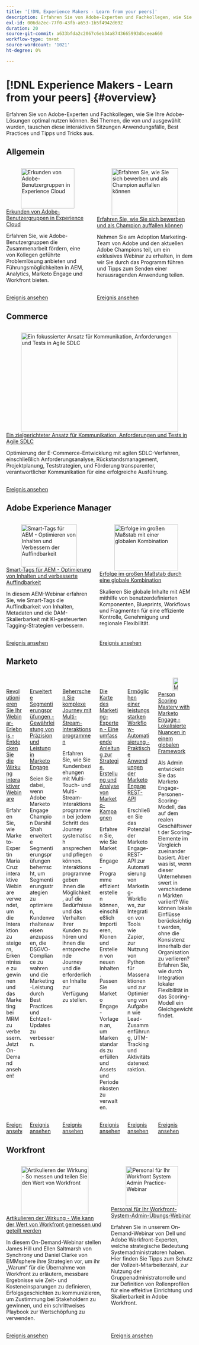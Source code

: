 ```yaml
---
title: '[!DNL Experience Makers - Learn from your peers]'
description: Erfahren Sie von Adobe-Experten und Fachkollegen, wie Sie Ihre Adobe-Lösungen optimal nutzen können. [!DNL Experience Makers - Learn from your peers] ist eine globale Reihe virtueller Kundenschulungsveranstaltungen, bei denen es darum geht, tiefer in  [!DNL Adobe Experience Cloud]  Lösungen einzutauchen.
exl-id: 006da2ec-77f0-43fb-a653-1b5f4942d692
duration: 20
source-git-commit: a633bfda2c2067c6eb34a8743665993dbceea660
workflow-type: tm+mt
source-wordcount: '1021'
ht-degree: 0%

---
```


# [!DNL Experience Makers - Learn from your peers] {#overview}

Erfahren Sie von Adobe-Experten und Fachkollegen, wie Sie Ihre Adobe-Lösungen optimal nutzen können. Bei Themen, die von _und_ ausgewählt wurden, tauschen diese interaktiven Sitzungen Anwendungsfälle, Best Practices und Tipps und Tricks aus.

## Allgemein

<!-- CARDS
{cta  = Watch event}

* ./adobe-user-groups.md
* ./adobe-champion-application.md

-->
<!-- START CARDS HTML - DO NOT MODIFY BY HAND -->
<div class="columns">
    <div class="column is-half-tablet is-half-desktop is-one-third-widescreen" aria-label="Explore Adobe User Groups across Experience Cloud">
        <div class="card" style="height: 100%; display: flex; flex-direction: column; height: 100%;">
            <div class="card-image">
                <figure class="image x-is-16by9">
                    <a href="./adobe-user-groups.md" title="Erkunden von Adobe-Benutzergruppen in Experience Cloud" target="_blank" rel="referrer">
                        <img class="is-bordered-r-small" src="https://video.tv.adobe.com/v/3470396/?format=jpeg&nocache=1756413991529" alt="Erkunden von Adobe-Benutzergruppen in Experience Cloud"
                             style="width: 100%; aspect-ratio: 16 / 9; object-fit: cover; overflow: hidden; display: block; margin: auto;">
                    </a>
                </figure>
            </div>
            <div class="card-content is-padded-small" style="display: flex; flex-direction: column; flex-grow: 1; justify-content: space-between;">
                <div class="top-card-content">
                    <p class="headline is-size-6 has-text-weight-bold">
                        <a href="./adobe-user-groups.md" target="_blank" rel="referrer" title="Erkunden von Adobe-Benutzergruppen in Experience Cloud">Erkunden von Adobe-Benutzergruppen in Experience Cloud</a>
                    </p>
                    <p class="is-size-6">Erfahren Sie, wie Adobe-Benutzergruppen die Zusammenarbeit fördern, eine von Kollegen geführte Problemlösung anbieten und Führungsmöglichkeiten in AEM, Analytics, Marketo Engage und Workfront bieten.</p>
                </div>
                <a href="./adobe-user-groups.md" target="_blank" rel="referrer" class="spectrum-Button spectrum-Button--outline spectrum-Button--primary spectrum-Button--sizeM" style="align-self: flex-start; margin-top: 1rem;">
                    <span class="spectrum-Button-label has-no-wrap has-text-weight-bold">Ereignis ansehen</span>
                </a>
            </div>
        </div>
    </div>
    <div class="column is-half-tablet is-half-desktop is-one-third-widescreen" aria-label="Learn how to apply and stand out as a Champion">
        <div class="card" style="height: 100%; display: flex; flex-direction: column; height: 100%;">
            <div class="card-image">
                <figure class="image x-is-16by9">
                    <a href="./adobe-champion-application.md" title="Erfahren Sie, wie Sie sich bewerben und als Champion auffallen können" target="_blank" rel="referrer">
                        <img class="is-bordered-r-small" src="https://video.tv.adobe.com/v/3458989/?format=jpeg&nocache=1756413991535" alt="Erfahren Sie, wie Sie sich bewerben und als Champion auffallen können"
                             style="width: 100%; aspect-ratio: 16 / 9; object-fit: cover; overflow: hidden; display: block; margin: auto;">
                    </a>
                </figure>
            </div>
            <div class="card-content is-padded-small" style="display: flex; flex-direction: column; flex-grow: 1; justify-content: space-between;">
                <div class="top-card-content">
                    <p class="headline is-size-6 has-text-weight-bold">
                        <a href="./adobe-champion-application.md" target="_blank" rel="referrer" title="Erfahren Sie, wie Sie sich bewerben und als Champion auffallen können">Erfahren Sie, wie Sie sich bewerben und als Champion auffallen können</a>
                    </p>
                    <p class="is-size-6">Nehmen Sie am Adoption Marketing-Team von Adobe und den aktuellen Adobe Champions teil, um ein exklusives Webinar zu erhalten, in dem wir Sie durch das Programm führen und Tipps zum Senden einer herausragenden Anwendung teilen.</p>
                </div>
                <a href="./adobe-champion-application.md" target="_blank" rel="referrer" class="spectrum-Button spectrum-Button--outline spectrum-Button--primary spectrum-Button--sizeM" style="align-self: flex-start; margin-top: 1rem;">
                    <span class="spectrum-Button-label has-no-wrap has-text-weight-bold">Ereignis ansehen</span>
                </a>
            </div>
        </div>
    </div>
</div>
<!-- END CARDS HTML - DO NOT MODIFY BY HAND -->


## Commerce

<!-- CARDS
* commerce/2024/agile-sdlc.md {cta  = Watch event}
-->
<!-- START CARDS HTML - DO NOT MODIFY BY HAND -->
<div class="columns">
    <div class="column is-half-tablet is-half-desktop is-one-third-widescreen" aria-label="A Focused Approach on Communication, Requirements, and Testing in Agile SDLC">
        <div class="card" style="height: 100%; display: flex; flex-direction: column; height: 100%;">
            <div class="card-image">
                <figure class="image x-is-16by9">
                    <a href="commerce/2024/agile-sdlc.md" title="Ein fokussierter Ansatz für Kommunikation, Anforderungen und Tests in Agile SDLC" target="_blank" rel="referrer">
                        <img class="is-bordered-r-small" src="https://video.tv.adobe.com/v/3427501/?format=jpeg&nocache=1756413991911" alt="Ein fokussierter Ansatz für Kommunikation, Anforderungen und Tests in Agile SDLC"
                             style="width: 100%; aspect-ratio: 16 / 9; object-fit: cover; overflow: hidden; display: block; margin: auto;">
                    </a>
                </figure>
            </div>
            <div class="card-content is-padded-small" style="display: flex; flex-direction: column; flex-grow: 1; justify-content: space-between;">
                <div class="top-card-content">
                    <p class="headline is-size-6 has-text-weight-bold">
                        <a href="commerce/2024/agile-sdlc.md" target="_blank" rel="referrer" title="Ein fokussierter Ansatz für Kommunikation, Anforderungen und Tests in Agile SDLC">Ein zielgerichteter Ansatz für Kommunikation, Anforderungen und Tests in Agile SDLC</a>
                    </p>
                    <p class="is-size-6">Optimierung der E-Commerce-Entwicklung mit agilen SDLC-Verfahren, einschließlich Anforderungsanalyse, Rückstandsmanagement, Projektplanung, Teststrategien, und Förderung transparenter, verantwortlicher Kommunikation für eine erfolgreiche Ausführung.</p>
                </div>
                <a href="commerce/2024/agile-sdlc.md" target="_blank" rel="referrer" class="spectrum-Button spectrum-Button--outline spectrum-Button--primary spectrum-Button--sizeM" style="align-self: flex-start; margin-top: 1rem;">
                    <span class="spectrum-Button-label has-no-wrap has-text-weight-bold">Ereignis ansehen</span>
                </a>
            </div>
        </div>
    </div>
</div>
<!-- END CARDS HTML - DO NOT MODIFY BY HAND -->

## Adobe Experience Manager

<!-- CARDS

{cta  = Watch event}

* experience-manager/aug2025/smart-tags.md
* experience-manager/july2024/global-digital-presence.md

-->
<!-- START CARDS HTML - DO NOT MODIFY BY HAND -->
<div class="columns">
    <div class="column is-half-tablet is-half-desktop is-one-third-widescreen" aria-label="AEM Smart Tags - Streamlining Content & Enhancing Discoverability">
        <div class="card" style="height: 100%; display: flex; flex-direction: column; height: 100%;">
            <div class="card-image">
                <figure class="image x-is-16by9">
                    <a href="experience-manager/aug2025/smart-tags.md" title="Smart-Tags für AEM - Optimieren von Inhalten und Verbessern der Auffindbarkeit" target="_blank" rel="referrer">
                        <img class="is-bordered-r-small" src="https://video.tv.adobe.com/v/3471511/?format=jpeg&nocache=1756413992243" alt="Smart-Tags für AEM - Optimieren von Inhalten und Verbessern der Auffindbarkeit"
                             style="width: 100%; aspect-ratio: 16 / 9; object-fit: cover; overflow: hidden; display: block; margin: auto;">
                    </a>
                </figure>
            </div>
            <div class="card-content is-padded-small" style="display: flex; flex-direction: column; flex-grow: 1; justify-content: space-between;">
                <div class="top-card-content">
                    <p class="headline is-size-6 has-text-weight-bold">
                        <a href="experience-manager/aug2025/smart-tags.md" target="_blank" rel="referrer" title="Smart-Tags für AEM - Optimieren von Inhalten und Verbessern der Auffindbarkeit">Smart-Tags für AEM - Optimierung von Inhalten und verbesserte Auffindbarkeit</a>
                    </p>
                    <p class="is-size-6">In diesem AEM-Webinar erfahren Sie, wie Smart-Tags die Auffindbarkeit von Inhalten, Metadaten und die DAM-Skalierbarkeit mit KI-gesteuerten Tagging-Strategien verbessern.</p>
                </div>
                <a href="experience-manager/aug2025/smart-tags.md" target="_blank" rel="referrer" class="spectrum-Button spectrum-Button--outline spectrum-Button--primary spectrum-Button--sizeM" style="align-self: flex-start; margin-top: 1rem;">
                    <span class="spectrum-Button-label has-no-wrap has-text-weight-bold">Ereignis ansehen</span>
                </a>
            </div>
        </div>
    </div>
    <div class="column is-half-tablet is-half-desktop is-one-third-widescreen" aria-label="Unlocking Success at Scale with a Global Combination">
        <div class="card" style="height: 100%; display: flex; flex-direction: column; height: 100%;">
            <div class="card-image">
                <figure class="image x-is-16by9">
                    <a href="experience-manager/july2024/global-digital-presence.md" title="Erfolge im großen Maßstab mit einer globalen Kombination" target="_blank" rel="referrer">
                        <img class="is-bordered-r-small" src="https://video.tv.adobe.com/v/3457918/?format=jpeg&nocache=1756413992257" alt="Erfolge im großen Maßstab mit einer globalen Kombination"
                             style="width: 100%; aspect-ratio: 16 / 9; object-fit: cover; overflow: hidden; display: block; margin: auto;">
                    </a>
                </figure>
            </div>
            <div class="card-content is-padded-small" style="display: flex; flex-direction: column; flex-grow: 1; justify-content: space-between;">
                <div class="top-card-content">
                    <p class="headline is-size-6 has-text-weight-bold">
                        <a href="experience-manager/july2024/global-digital-presence.md" target="_blank" rel="referrer" title="Erfolge im großen Maßstab mit einer globalen Kombination">Erfolge im großen Maßstab durch eine globale Kombination</a>
                    </p>
                    <p class="is-size-6">Skalieren Sie globale Inhalte mit AEM mithilfe von benutzerdefinierten Komponenten, Blueprints, Workflows und Fragmenten für eine effiziente Kontrolle, Genehmigung und regionale Flexibilität.</p>
                </div>
                <a href="experience-manager/july2024/global-digital-presence.md" target="_blank" rel="referrer" class="spectrum-Button spectrum-Button--outline spectrum-Button--primary spectrum-Button--sizeM" style="align-self: flex-start; margin-top: 1rem;">
                    <span class="spectrum-Button-label has-no-wrap has-text-weight-bold">Ereignis ansehen</span>
                </a>
            </div>
        </div>
    </div>
</div>
<!-- END CARDS HTML - DO NOT MODIFY BY HAND -->

## Marketo

<!-- CARDS

{cta  = Watch event}

* marketo/may2025/interactive-webinars.md
* marketo/nov2024/advanced-segmentation.md
* marketo/sept2024/multi-stream-engagement-programs.md
* marketo/july2024/marketers-map-marketo-campaigns.md
* marketo/april2024/practical-applications-of-marketo-engage-rest-api.md
* marketo/jan2024/person-scoring-mastery.md
-->
<!-- START CARDS HTML - DO NOT MODIFY BY HAND -->
<div class="columns">
    <div class="column is-half-tablet is-half-desktop is-one-third-widescreen" aria-label="Revolutionizing Your Webinar Experience - Discover the Impact of Interactive Webinars">
        <div class="card" style="height: 100%; display: flex; flex-direction: column; height: 100%;">
            <div class="card-image">
                <figure class="image x-is-16by9">
                    <a href="marketo/may2025/interactive-webinars.md" title="Revolutionieren Ihres Webinar-Erlebnisses - Entdecken Sie die Wirkung interaktiver Webinare" target="_blank" rel="referrer">
                        <img class="is-bordered-r-small" src="https://video.tv.adobe.com/v/3458099/?format=jpeg&nocache=1756413992825" alt="Revolutionieren Ihres Webinar-Erlebnisses - Entdecken Sie die Wirkung interaktiver Webinare"
                             style="width: 100%; aspect-ratio: 16 / 9; object-fit: cover; overflow: hidden; display: block; margin: auto;">
                    </a>
                </figure>
            </div>
            <div class="card-content is-padded-small" style="display: flex; flex-direction: column; flex-grow: 1; justify-content: space-between;">
                <div class="top-card-content">
                    <p class="headline is-size-6 has-text-weight-bold">
                        <a href="marketo/may2025/interactive-webinars.md" target="_blank" rel="referrer" title="Revolutionieren Ihres Webinar-Erlebnisses - Entdecken Sie die Wirkung interaktiver Webinare">Revolutionieren Sie Ihr Webinar-Erlebnis - Entdecken Sie die Wirkung interaktiver Webinare</a>
                    </p>
                    <p class="is-size-6">Erfahren Sie, wie Marketo-Expertin Maria Cruz interaktive Webinare verwendet, um die Interaktion zu steigern, Erkenntnisse zu gewinnen und das Marketing bei MRM zu verbessern. Jetzt On-Demand ansehen!</p>
                </div>
                <a href="marketo/may2025/interactive-webinars.md" target="_blank" rel="referrer" class="spectrum-Button spectrum-Button--outline spectrum-Button--primary spectrum-Button--sizeM" style="align-self: flex-start; margin-top: 1rem;">
                    <span class="spectrum-Button-label has-no-wrap has-text-weight-bold">Ereignis ansehen</span>
                </a>
            </div>
        </div>
    </div>
    <div class="column is-half-tablet is-half-desktop is-one-third-widescreen" aria-label="Advanced Segmentation Audits - Ensuring Precision and Performance in Marketo Engage">
        <div class="card" style="height: 100%; display: flex; flex-direction: column; height: 100%;">
            <div class="card-image">
                <figure class="image x-is-16by9">
                    <a href="marketo/nov2024/advanced-segmentation.md" title="Erweiterte Segmentierungsprüfungen - Gewährleistung von Präzision und Leistung in Marketo Engage" target="_blank" rel="referrer">
                        <img class="is-bordered-r-small" src="https://video.tv.adobe.com/v/3439383/?format=jpeg&nocache=1756413992857" alt="Erweiterte Segmentierungsprüfungen - Gewährleistung von Präzision und Leistung in Marketo Engage"
                             style="width: 100%; aspect-ratio: 16 / 9; object-fit: cover; overflow: hidden; display: block; margin: auto;">
                    </a>
                </figure>
            </div>
            <div class="card-content is-padded-small" style="display: flex; flex-direction: column; flex-grow: 1; justify-content: space-between;">
                <div class="top-card-content">
                    <p class="headline is-size-6 has-text-weight-bold">
                        <a href="marketo/nov2024/advanced-segmentation.md" target="_blank" rel="referrer" title="Erweiterte Segmentierungsprüfungen - Gewährleistung von Präzision und Leistung in Marketo Engage">Erweiterte Segmentierungsprüfungen - Gewährleistung von Präzision und Leistung in Marketo Engage</a>
                    </p>
                    <p class="is-size-6">Seien Sie dabei, wenn Adobe Marketo Engage Champion Darshil Shah erweiterte Segmentierungsprüfungen beherrscht, um Segmentierungsstrategien zu optimieren, Kundenverhaltensweisen anzupassen, die DSGVO-Compliance zu wahren und die Marketing-Leistung durch Best Practices und Echtzeit-Updates zu verbessern.</p>
                </div>
                <a href="marketo/nov2024/advanced-segmentation.md" target="_blank" rel="referrer" class="spectrum-Button spectrum-Button--outline spectrum-Button--primary spectrum-Button--sizeM" style="align-self: flex-start; margin-top: 1rem;">
                    <span class="spectrum-Button-label has-no-wrap has-text-weight-bold">Ereignis ansehen</span>
                </a>
            </div>
        </div>
    </div>
    <div class="column is-half-tablet is-half-desktop is-one-third-widescreen" aria-label="Master complex customer journeys with Multi-Stream Engagement Programs">
        <div class="card" style="height: 100%; display: flex; flex-direction: column; height: 100%;">
            <div class="card-image">
                <figure class="image x-is-16by9">
                    <a href="marketo/sept2024/multi-stream-engagement-programs.md" title="Beherrschen Sie komplexe Journey-Projekte mit Multi-Stream-Interaktionsprogrammen" target="_blank" rel="referrer">
                        <img class="is-bordered-r-small" src="https://video.tv.adobe.com/v/3434490/?format=jpeg&nocache=1756413992847" alt="Beherrschen Sie komplexe Journey-Projekte mit Multi-Stream-Interaktionsprogrammen"
                             style="width: 100%; aspect-ratio: 16 / 9; object-fit: cover; overflow: hidden; display: block; margin: auto;">
                    </a>
                </figure>
            </div>
            <div class="card-content is-padded-small" style="display: flex; flex-direction: column; flex-grow: 1; justify-content: space-between;">
                <div class="top-card-content">
                    <p class="headline is-size-6 has-text-weight-bold">
                        <a href="marketo/sept2024/multi-stream-engagement-programs.md" target="_blank" rel="referrer" title="Beherrschen Sie komplexe Journey-Projekte mit Multi-Stream-Interaktionsprogrammen">Beherrschen Sie komplexe Journey mit Multi-Stream-Interaktionsprogrammen</a>
                    </p>
                    <p class="is-size-6">Erfahren Sie, wie Sie Kundenbeziehungen mit Multi-Touch- und Multi-Stream-Interaktionsprogrammen bei jedem Schritt des Journey systematisch ansprechen und pflegen können. Interaktionsprogramme geben Ihnen die Möglichkeit, auf die Bedürfnisse und das Verhalten Ihrer Kunden zu hören und ihnen die entsprechende Journey und die erforderlichen Inhalte zur Verfügung zu stellen.</p>
                </div>
                <a href="marketo/sept2024/multi-stream-engagement-programs.md" target="_blank" rel="referrer" class="spectrum-Button spectrum-Button--outline spectrum-Button--primary spectrum-Button--sizeM" style="align-self: flex-start; margin-top: 1rem;">
                    <span class="spectrum-Button-label has-no-wrap has-text-weight-bold">Ereignis ansehen</span>
                </a>
            </div>
        </div>
    </div>
    <div class="column is-half-tablet is-half-desktop is-one-third-widescreen" aria-label="The Marketer's Map - A Comprehensive Guide to Strategizing, Building and Analyzing Marketo Campaigns">
        <div class="card" style="height: 100%; display: flex; flex-direction: column; height: 100%;">
            <div class="card-image">
                <figure class="image x-is-16by9">
                    <a href="marketo/july2024/marketers-map-marketo-campaigns.md" title="Die Karte des Marketing-Experten - Eine umfassende Anleitung zur Strategie, Erstellung und Analyse von Marketo-Kampagnen" target="_blank" rel="referrer">
                        <img class="is-bordered-r-small" src="https://video.tv.adobe.com/v/3432223/?format=jpeg&nocache=1756413992837" alt="Die Karte des Marketing-Experten - Eine umfassende Anleitung zur Strategie, Erstellung und Analyse von Marketo-Kampagnen"
                             style="width: 100%; aspect-ratio: 16 / 9; object-fit: cover; overflow: hidden; display: block; margin: auto;">
                    </a>
                </figure>
            </div>
            <div class="card-content is-padded-small" style="display: flex; flex-direction: column; flex-grow: 1; justify-content: space-between;">
                <div class="top-card-content">
                    <p class="headline is-size-6 has-text-weight-bold">
                        <a href="marketo/july2024/marketers-map-marketo-campaigns.md" target="_blank" rel="referrer" title="Die Karte des Marketing-Experten - Eine umfassende Anleitung zur Strategie, Erstellung und Analyse von Marketo-Kampagnen">Die Karte des Marketing-Experten - Eine umfassende Anleitung zur Strategie, Erstellung und Analyse von Marketo-Kampagnen</a>
                    </p>
                    <p class="is-size-6">Erfahren Sie, wie Sie Marketo Engage-Programme effizient erstellen können, einschließlich Importieren, Klonen und Erstellen von neuen Inhalten. Passen Sie Marketo Engage-Vorlagen an, um Markenstandards zu erfüllen und Assets und Periodenkosten zu verwalten.</p>
                </div>
                <a href="marketo/july2024/marketers-map-marketo-campaigns.md" target="_blank" rel="referrer" class="spectrum-Button spectrum-Button--outline spectrum-Button--primary spectrum-Button--sizeM" style="align-self: flex-start; margin-top: 1rem;">
                    <span class="spectrum-Button-label has-no-wrap has-text-weight-bold">Ereignis ansehen</span>
                </a>
            </div>
        </div>
    </div>
    <div class="column is-half-tablet is-half-desktop is-one-third-widescreen" aria-label="Unlocking Powerful Workflow Automation - Practical Applications of Marketo Engage REST API">
        <div class="card" style="height: 100%; display: flex; flex-direction: column; height: 100%;">
            <div class="card-image">
                <figure class="image x-is-16by9">
                    <a href="marketo/april2024/practical-applications-of-marketo-engage-rest-api.md" title="Leistungsstarke Workflow-Automatisierung - Praktische Anwendungen der Marketo Engage REST-API" target="_blank" rel="referrer">
                        <img class="is-bordered-r-small" src="https://video.tv.adobe.com/v/3428435/?format=jpeg&nocache=1756413992867" alt="Leistungsstarke Workflow-Automatisierung - Praktische Anwendungen der Marketo Engage REST-API"
                             style="width: 100%; aspect-ratio: 16 / 9; object-fit: cover; overflow: hidden; display: block; margin: auto;">
                    </a>
                </figure>
            </div>
            <div class="card-content is-padded-small" style="display: flex; flex-direction: column; flex-grow: 1; justify-content: space-between;">
                <div class="top-card-content">
                    <p class="headline is-size-6 has-text-weight-bold">
                        <a href="marketo/april2024/practical-applications-of-marketo-engage-rest-api.md" target="_blank" rel="referrer" title="Leistungsstarke Workflow-Automatisierung - Praktische Anwendungen der Marketo Engage REST-API">Ermöglichen einer leistungsstarken Workflow-Automatisierung - Praktische Anwendungen der Marketo Engage REST-API</a>
                    </p>
                    <p class="is-size-6">Erschließen Sie das Potenzial der Marketo Engage-REST-API zur Automatisierung von Marketing-Workflows, zur Integration von Tools wie Zapier, zur Nutzung von Python für Massenaktionen und zur Optimierung von Aufgaben wie Lead-Zusammenführung, UTM-Tracking und Aktivitätsdatenextraktion.</p>
                </div>
                <a href="marketo/april2024/practical-applications-of-marketo-engage-rest-api.md" target="_blank" rel="referrer" class="spectrum-Button spectrum-Button--outline spectrum-Button--primary spectrum-Button--sizeM" style="align-self: flex-start; margin-top: 1rem;">
                    <span class="spectrum-Button-label has-no-wrap has-text-weight-bold">Ereignis ansehen</span>
                </a>
            </div>
        </div>
    </div>
    <div class="column is-half-tablet is-half-desktop is-one-third-widescreen" aria-label="Person Scoring Mastery with Marketo Engage - Localized Nuances in a Global Framework">
        <div class="card" style="height: 100%; display: flex; flex-direction: column; height: 100%;">
            <div class="card-image">
                <figure class="image x-is-16by9">
                    <a href="marketo/jan2024/person-scoring-mastery.md" title="Meisterschaft von Personen mit Marketo Engage - Lokalisierte Nuancen in einem globalen Framework" target="_blank" rel="referrer">
                        <img class="is-bordered-r-small" src="https://video.tv.adobe.com/v/3426914/?format=jpeg&nocache=1756413992875" alt="Meisterschaft von Personen mit Marketo Engage - Lokalisierte Nuancen in einem globalen Framework"
                             style="width: 100%; aspect-ratio: 16 / 9; object-fit: cover; overflow: hidden; display: block; margin: auto;">
                    </a>
                </figure>
            </div>
            <div class="card-content is-padded-small" style="display: flex; flex-direction: column; flex-grow: 1; justify-content: space-between;">
                <div class="top-card-content">
                    <p class="headline is-size-6 has-text-weight-bold">
                        <a href="marketo/jan2024/person-scoring-mastery.md" target="_blank" rel="referrer" title="Meisterschaft von Personen mit Marketo Engage - Lokalisierte Nuancen in einem globalen Framework">Person Scoring Mastery with Marketo Engage - Lokalisierte Nuancen in einem globalen Framework</a>
                    </p>
                    <p class="is-size-6">Als Admin entwickeln Sie das Marketo Engage-Personen-Scoring-Modell, das auf dem realen Geschäftswert der Scoring-Elemente im Vergleich zueinander basiert. Aber was ist, wenn dieser Unternehmenswert in verschiedenen Märkten variiert? Wie können lokale Einflüsse berücksichtigt werden, ohne die Konsistenz innerhalb der Organisation zu verlieren? Erfahren Sie, wie durch Integration lokaler Flexibilität in das Scoring-Modell ein Gleichgewicht findet.</p>
                </div>
                <a href="marketo/jan2024/person-scoring-mastery.md" target="_blank" rel="referrer" class="spectrum-Button spectrum-Button--outline spectrum-Button--primary spectrum-Button--sizeM" style="align-self: flex-start; margin-top: 1rem;">
                    <span class="spectrum-Button-label has-no-wrap has-text-weight-bold">Ereignis ansehen</span>
                </a>
            </div>
        </div>
    </div>
</div>
<!-- END CARDS HTML - DO NOT MODIFY BY HAND -->

## Workfront

<!-- CARDS

{cta  = Watch event}

* workfront/2025/how-to-measure-and-share-workfront-value.md
* workfront/2024/04/staffing-your-workfront-system-admin-practice.md
-->
<!-- START CARDS HTML - DO NOT MODIFY BY HAND -->
<div class="columns">
    <div class="column is-half-tablet is-half-desktop is-one-third-widescreen" aria-label="Articulating Impact - How to Measure and Share Workfront Value">
        <div class="card" style="height: 100%; display: flex; flex-direction: column; height: 100%;">
            <div class="card-image">
                <figure class="image x-is-16by9">
                    <a href="workfront/2025/how-to-measure-and-share-workfront-value.md" title="Artikulieren der Wirkung - So messen und teilen Sie den Wert von Workfront" target="_blank" rel="referrer">
                        <img class="is-bordered-r-small" src="https://video.tv.adobe.com/v/3447501/?format=jpeg&nocache=1756413993215" alt="Artikulieren der Wirkung - So messen und teilen Sie den Wert von Workfront"
                             style="width: 100%; aspect-ratio: 16 / 9; object-fit: cover; overflow: hidden; display: block; margin: auto;">
                    </a>
                </figure>
            </div>
            <div class="card-content is-padded-small" style="display: flex; flex-direction: column; flex-grow: 1; justify-content: space-between;">
                <div class="top-card-content">
                    <p class="headline is-size-6 has-text-weight-bold">
                        <a href="workfront/2025/how-to-measure-and-share-workfront-value.md" target="_blank" rel="referrer" title="Artikulieren der Wirkung - So messen und teilen Sie den Wert von Workfront">Artikulieren der Wirkung - Wie kann der Wert von Workfront gemessen und geteilt werden</a>
                    </p>
                    <p class="is-size-6">In diesem On-Demand-Webinar stellen James Hill und Ellen Saltmarsh von Synchrony und Daniel Clarke von EMMsphere ihre Strategien vor, um ihr „Warum“ für die Übernahme von Workfront zu erläutern, messbare Ergebnisse wie Zeit- und Kosteneinsparungen zu definieren, Erfolgsgeschichten zu kommunizieren, um Zustimmung bei Stakeholdern zu gewinnen, und ein schrittweises Playbook zur Wertschöpfung zu verwenden.</p>
                </div>
                <a href="workfront/2025/how-to-measure-and-share-workfront-value.md" target="_blank" rel="referrer" class="spectrum-Button spectrum-Button--outline spectrum-Button--primary spectrum-Button--sizeM" style="align-self: flex-start; margin-top: 1rem;">
                    <span class="spectrum-Button-label has-no-wrap has-text-weight-bold">Ereignis ansehen</span>
                </a>
            </div>
        </div>
    </div>
    <div class="column is-half-tablet is-half-desktop is-one-third-widescreen" aria-label="Staffing your Workfront system admin practice webinar">
        <div class="card" style="height: 100%; display: flex; flex-direction: column; height: 100%;">
            <div class="card-image">
                <figure class="image x-is-16by9">
                    <a href="workfront/2024/04/staffing-your-workfront-system-admin-practice.md" title="Personal für Ihr Workfront System Admin Practice-Webinar" target="_blank" rel="referrer">
                        <img class="is-bordered-r-small" src="https://video.tv.adobe.com/v/3431021/?format=jpeg&nocache=1756413993200" alt="Personal für Ihr Workfront System Admin Practice-Webinar"
                             style="width: 100%; aspect-ratio: 16 / 9; object-fit: cover; overflow: hidden; display: block; margin: auto;">
                    </a>
                </figure>
            </div>
            <div class="card-content is-padded-small" style="display: flex; flex-direction: column; flex-grow: 1; justify-content: space-between;">
                <div class="top-card-content">
                    <p class="headline is-size-6 has-text-weight-bold">
                        <a href="workfront/2024/04/staffing-your-workfront-system-admin-practice.md" target="_blank" rel="referrer" title="Personal für Ihr Workfront System Admin Practice-Webinar">Personal für Ihr Workfront-System-Admin-Übungs-Webinar</a>
                    </p>
                    <p class="is-size-6">Erfahren Sie in unserem On-Demand-Webinar von Dell und Adobe Workfront-Experten, welche strategische Bedeutung Systemadministratoren haben. Hier finden Sie Tipps zum Schutz der Vollzeit-Mitarbeiterzahl, zur Nutzung der Gruppenadministratorrolle und zur Definition von Rollenprofilen für eine effektive Einrichtung und Skalierbarkeit in Adobe Workfront.</p>
                </div>
                <a href="workfront/2024/04/staffing-your-workfront-system-admin-practice.md" target="_blank" rel="referrer" class="spectrum-Button spectrum-Button--outline spectrum-Button--primary spectrum-Button--sizeM" style="align-self: flex-start; margin-top: 1rem;">
                    <span class="spectrum-Button-label has-no-wrap has-text-weight-bold">Ereignis ansehen</span>
                </a>
            </div>
        </div>
    </div>
</div>
<!-- END CARDS HTML - DO NOT MODIFY BY HAND -->
